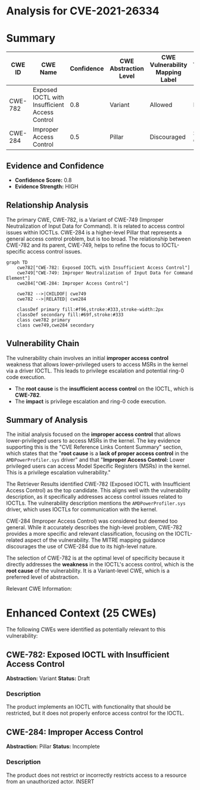 # Analysis for CVE-2021-26334

# Summary
| CWE ID | CWE Name | Confidence | CWE Abstraction Level | CWE Vulnerability Mapping Label | CWE-Vulnerability Mapping Notes |
|---|---|---|---|---|---|
| CWE-782 | Exposed IOCTL with Insufficient Access Control | 0.8 | Variant | Allowed | Primary CWE |
| CWE-284 | Improper Access Control | 0.5 | Pillar | Discouraged | Secondary Candidate |

## Evidence and Confidence

*   **Confidence Score:** 0.8
*   **Evidence Strength:** HIGH

## Relationship Analysis
The primary CWE, CWE-782, is a Variant of CWE-749 (Improper Neutralization of Input Data for Command). It is related to access control issues within IOCTLs. CWE-284 is a higher-level Pillar that represents a general access control problem, but is too broad. The relationship between CWE-782 and its parent, CWE-749, helps to refine the focus to IOCTL-specific access control issues.

```mermaid
graph TD
    cwe782["CWE-782: Exposed IOCTL with Insufficient Access Control"]
    cwe749["CWE-749: Improper Neutralization of Input Data for Command Element"]
    cwe284["CWE-284: Improper Access Control"]
    
    cwe782 -->|CHILDOF| cwe749
    cwe782 -->|RELATED| cwe284

    classDef primary fill:#f96,stroke:#333,stroke-width:2px
    classDef secondary fill:#69f,stroke:#333
    class cwe782 primary
    class cwe749,cwe284 secondary
```

## Vulnerability Chain
The vulnerability chain involves an initial **improper access control** weakness that allows lower-privileged users to access MSRs in the kernel via a driver IOCTL. This leads to privilege escalation and potential ring-0 code execution.
  - The **root cause** is the **insufficient access control** on the IOCTL, which is **CWE-782**.
  - The **impact** is privilege escalation and ring-0 code execution.

## Summary of Analysis
The initial analysis focused on the **improper access control** that allows lower-privileged users to access MSRs in the kernel. The key evidence supporting this is the "CVE Reference Links Content Summary" section, which states that the "**root cause** is a **lack of proper access control** in the `AMDPowerProfiler.sys` driver" and that "**Improper Access Control:** Lower privileged users can access Model Specific Registers (MSRs) in the kernel. This is a privilege escalation vulnerability."

The Retriever Results identified CWE-782 (Exposed IOCTL with Insufficient Access Control) as the top candidate. This aligns well with the vulnerability description, as it specifically addresses access control issues related to IOCTLs. The vulnerability description mentions the `AMDPowerProfiler.sys` driver, which uses IOCTLs for communication with the kernel.

CWE-284 (Improper Access Control) was considered but deemed too general. While it accurately describes the high-level problem, CWE-782 provides a more specific and relevant classification, focusing on the IOCTL-related aspect of the vulnerability. The MITRE mapping guidance discourages the use of CWE-284 due to its high-level nature.

The selection of CWE-782 is at the optimal level of specificity because it directly addresses the **weakness** in the IOCTL's access control, which is the **root cause** of the vulnerability. It is a Variant-level CWE, which is a preferred level of abstraction.

Relevant CWE Information:

# Enhanced Context (25 CWEs)
The following CWEs were identified as potentially relevant to this vulnerability:

## CWE-782: Exposed IOCTL with Insufficient Access Control
**Abstraction:** Variant
**Status:** Draft

### Description
The product implements an IOCTL with functionality that should be restricted, but it does not properly enforce access control for the IOCTL.

## CWE-284: Improper Access Control
**Abstraction:** Pillar
**Status:** Incomplete

### Description
The product does not restrict or incorrectly restricts access to a resource from an unauthorized actor.
INSERT